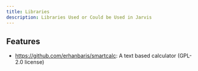 ```yaml
---
title: Libraries
description: Libraries Used or Could be Used in Jarvis
---
```


## Features

- https://github.com/erhanbaris/smartcalc: A text based calculator (GPL-2.0 license)

